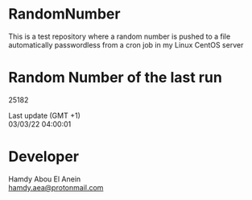# RandomNumber    
This is a test repository where a random number is pushed to a file automatically passwordless from a cron job in my Linux CentOS server    
# Random Number of the last run   
25182
      
Last update (GMT +1)    
03/03/22 04:00:01
# Developer    
Hamdy Abou El Anein   
hamdy.aea@protonmail.com
